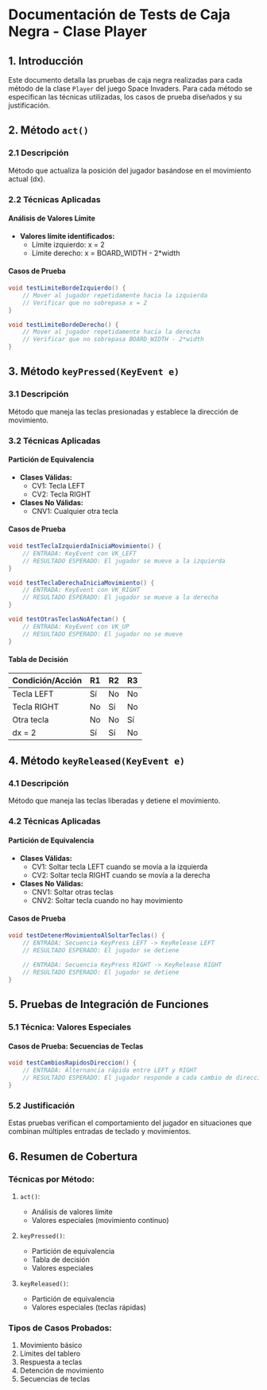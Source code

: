 # Documentación de Tests de Caja Negra - Clase Player

## 1. Introducción

Este documento detalla las pruebas de caja negra realizadas para cada método de la clase `Player` del juego Space Invaders. Para cada método se especifican las técnicas utilizadas, los casos de prueba diseñados y su justificación.

## 2. Método `act()`

### 2.1 Descripción
Método que actualiza la posición del jugador basándose en el movimiento actual (dx).

### 2.2 Técnicas Aplicadas

#### Análisis de Valores Límite
- **Valores límite identificados:**
  - Límite izquierdo: x = 2
  - Límite derecho: x = BOARD_WIDTH - 2*width

#### Casos de Prueba
```java
void testLimiteBordeIzquierdo() {
    // Mover al jugador repetidamente hacia la izquierda
    // Verificar que no sobrepasa x = 2
}

void testLimiteBordeDerecho() {
    // Mover al jugador repetidamente hacia la derecha
    // Verificar que no sobrepasa BOARD_WIDTH - 2*width
}
```

## 3. Método `keyPressed(KeyEvent e)`

### 3.1 Descripción
Método que maneja las teclas presionadas y establece la dirección de movimiento.

### 3.2 Técnicas Aplicadas

#### Partición de Equivalencia
- **Clases Válidas:**
  - CV1: Tecla LEFT
  - CV2: Tecla RIGHT
- **Clases No Válidas:**
  - CNV1: Cualquier otra tecla

#### Casos de Prueba
```java
void testTeclaIzquierdaIniciaMovimiento() {
    // ENTRADA: KeyEvent con VK_LEFT
    // RESULTADO ESPERADO: El jugador se mueve a la izquierda
}

void testTeclaDerechaIniciaMovimiento() {
    // ENTRADA: KeyEvent con VK_RIGHT
    // RESULTADO ESPERADO: El jugador se mueve a la derecha
}

void testOtrasTeclasNoAfectan() {
    // ENTRADA: KeyEvent con VK_UP
    // RESULTADO ESPERADO: El jugador no se mueve
}
```

#### Tabla de Decisión
| Condición/Acción | R1 | R2 | R3 |
|------------------|----|----|----| 
| Tecla LEFT      | Sí | No | No |
| Tecla RIGHT     | No | Sí | No |
| Otra tecla      | No | No | Sí |
| dx = 2          | Sí | Sí | No |

## 4. Método `keyReleased(KeyEvent e)`

### 4.1 Descripción
Método que maneja las teclas liberadas y detiene el movimiento.

### 4.2 Técnicas Aplicadas

#### Partición de Equivalencia
- **Clases Válidas:**
  - CV1: Soltar tecla LEFT cuando se movía a la izquierda
  - CV2: Soltar tecla RIGHT cuando se movía a la derecha
- **Clases No Válidas:**
  - CNV1: Soltar otras teclas
  - CNV2: Soltar tecla cuando no hay movimiento

#### Casos de Prueba
```java
void testDetenerMovimientoAlSoltarTeclas() {
    // ENTRADA: Secuencia KeyPress LEFT -> KeyRelease LEFT
    // RESULTADO ESPERADO: El jugador se detiene
    
    // ENTRADA: Secuencia KeyPress RIGHT -> KeyRelease RIGHT
    // RESULTADO ESPERADO: El jugador se detiene
}
```

## 5. Pruebas de Integración de Funciones

### 5.1 Técnica: Valores Especiales

#### Casos de Prueba: Secuencias de Teclas
```java
void testCambiosRapidosDireccion() {
    // ENTRADA: Alternancia rápida entre LEFT y RIGHT
    // RESULTADO ESPERADO: El jugador responde a cada cambio de dirección
}
```

### 5.2 Justificación
Estas pruebas verifican el comportamiento del jugador en situaciones que combinan múltiples entradas de teclado y movimientos.

## 6. Resumen de Cobertura

### Técnicas por Método:
1. `act()`:
   - Análisis de valores límite
   - Valores especiales (movimiento continuo)

2. `keyPressed()`:
   - Partición de equivalencia
   - Tabla de decisión
   - Valores especiales

3. `keyReleased()`:
   - Partición de equivalencia
   - Valores especiales (teclas rápidas)

### Tipos de Casos Probados:
1. Movimiento básico
2. Límites del tablero
3. Respuesta a teclas
4. Detención de movimiento
5. Secuencias de teclas
